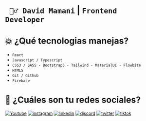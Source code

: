 # **` 🙎‍♂️ David Mamani` | `Frontend Developer`**

# **💥 ¿Qué tecnologias manejas?**

- `React`
- `Javascript / Typescript`
- `CSS3 / SASS - Bootstrap5 - Tailwind - MaterialUI - Flowbite`
- `HTML5`
- `Git / Github`
- `Firebase`

# **📲 ¿Cuáles son tu redes sociales?**

[![Youtube](https://img.shields.io/static/v1?label=&message=youtube&color=FF0000&logo=youtube&logoColor=white&style=for-the-badge)](https://www.youtube.com/channel/UC2ep1LjWdoPrinsjyVO13VA)
[![instagram](https://img.shields.io/static/v1?label=&message=instagram&color=5B51D8&logo=instagram&logoColor=white&style=for-the-badge)](https://www.instagram.com/davidmedev/)
[![linkedin](https://img.shields.io/static/v1?label=&message=linkedin&color=0e76a8&logo=linkedin&logoColor=white&style=for-the-badge)](https://www.linkedin.com/in/davidmedev/)
[![discord](https://img.shields.io/static/v1?label=&message=discord&color=7289da&logo=discord&logoColor=white&style=for-the-badge)](https://discord.gg/Q9t9qDy8GV)
[![twitter](https://img.shields.io/static/v1?label=&message=twitter&color=1DA1F2&logo=twitter&logoColor=white&style=for-the-badge)](https://twitter.com/davidmedev)
[![tiktok](https://img.shields.io/static/v1?label=&message=tiktok&color=ff0050&logo=tiktok&logoColor=white&style=for-the-badge)](https://www.tiktok.com/@davidmedev)
